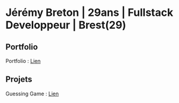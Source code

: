 # Jérémy Breton | 29ans | Fullstack Developpeur | Brest(29) #

## Portfolio 
Portfolio : [Lien](https://portfolio-jeremy-breton.netlify.app/)

## Projets
Guessing Game :  [Lien](https://guessinggame-jeremybreton.netlify.app/)
